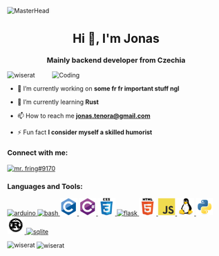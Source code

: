 ![MasterHead](https://images-wixmp-ed30a86b8c4ca887773594c2.wixmp.com/f/767f9171-87e0-4aef-ba22-0909a5f5d4d5/db1o36p-09268f86-a35d-4742-b8ae-5aef3fcb4eae.jpg/v1/fill/w_1470,h_544,q_70,strp/hackerdog___facebook_cover_by_iesujafe_db1o36p-pre.jpg?token=eyJ0eXAiOiJKV1QiLCJhbGciOiJIUzI1NiJ9.eyJzdWIiOiJ1cm46YXBwOjdlMGQxODg5ODIyNjQzNzNhNWYwZDQxNWVhMGQyNmUwIiwiaXNzIjoidXJuOmFwcDo3ZTBkMTg4OTgyMjY0MzczYTVmMGQ0MTVlYTBkMjZlMCIsIm9iaiI6W1t7ImhlaWdodCI6Ijw9NjMwIiwicGF0aCI6IlwvZlwvNzY3ZjkxNzEtODdlMC00YWVmLWJhMjItMDkwOWE1ZjVkNGQ1XC9kYjFvMzZwLTA5MjY4Zjg2LWEzNWQtNDc0Mi1iOGFlLTVhZWYzZmNiNGVhZS5qcGciLCJ3aWR0aCI6Ijw9MTcwMiJ9XV0sImF1ZCI6WyJ1cm46c2VydmljZTppbWFnZS5vcGVyYXRpb25zIl19.O437vvB0AnqD3N3MGZeQkD9Fl2aETZFg8F2C6D8p3Bo)
<h1 align="center">Hi 👋, I'm Jonas</h1>
<h3 align="center">Mainly backend developer from Czechia</h3>
<img align="right" alt="Coding" width="400" src="https://media2.giphy.com/media/kJ1iL1ZQIyibu/giphy.gif?cid=ecf05e47vjk5a6h12gro91e35pk2vpdo2t02u7pwi56njimq&rid=giphy.gif&ct=g">

<p align="left"> <img src="https://komarev.com/ghpvc/?username=wiserat&label=Profile%20views&color=0e75b6&style=flat" alt="wiserat" /> </p>

- 🔭 I’m currently working on **some fr fr important stuff ngl**

- 🌱 I’m currently learning **Rust**

- 📫 How to reach me **jonas.tenora@gmail.com**

- ⚡ Fun fact **I consider myself a skilled humorist**

<h3 align="left">Connect with me:</h3>
<p align="left">
<a href="https://discord.gg/mr. fring#9170" target="blank"><img align="center" src="https://raw.githubusercontent.com/rahuldkjain/github-profile-readme-generator/master/src/images/icons/Social/discord.svg" alt="mr. fring#9170" height="30" width="40" /></a>
</p>

<h3 align="left">Languages and Tools:</h3>
<p align="left"> <a href="https://www.arduino.cc/" target="_blank" rel="noreferrer"> <img src="https://cdn.worldvectorlogo.com/logos/arduino-1.svg" alt="arduino" width="40" height="40"/> </a> <a href="https://www.gnu.org/software/bash/" target="_blank" rel="noreferrer"> <img src="https://www.vectorlogo.zone/logos/gnu_bash/gnu_bash-icon.svg" alt="bash" width="40" height="40"/> </a> <a href="https://www.cprogramming.com/" target="_blank" rel="noreferrer"> <img src="https://raw.githubusercontent.com/devicons/devicon/master/icons/c/c-original.svg" alt="c" width="40" height="40"/> </a> <a href="https://www.w3schools.com/cs/" target="_blank" rel="noreferrer"> <img src="https://raw.githubusercontent.com/devicons/devicon/master/icons/csharp/csharp-original.svg" alt="csharp" width="40" height="40"/> </a> <a href="https://www.w3schools.com/css/" target="_blank" rel="noreferrer"> <img src="https://raw.githubusercontent.com/devicons/devicon/master/icons/css3/css3-original-wordmark.svg" alt="css3" width="40" height="40"/> </a> <a href="https://flask.palletsprojects.com/" target="_blank" rel="noreferrer"> <img src="https://www.vectorlogo.zone/logos/pocoo_flask/pocoo_flask-icon.svg" alt="flask" width="40" height="40"/> </a> <a href="https://www.w3.org/html/" target="_blank" rel="noreferrer"> <img src="https://raw.githubusercontent.com/devicons/devicon/master/icons/html5/html5-original-wordmark.svg" alt="html5" width="40" height="40"/> </a> <a href="https://developer.mozilla.org/en-US/docs/Web/JavaScript" target="_blank" rel="noreferrer"> <img src="https://raw.githubusercontent.com/devicons/devicon/master/icons/javascript/javascript-original.svg" alt="javascript" width="40" height="40"/> </a> <a href="https://www.linux.org/" target="_blank" rel="noreferrer"> <img src="https://raw.githubusercontent.com/devicons/devicon/master/icons/linux/linux-original.svg" alt="linux" width="40" height="40"/> </a> <a href="https://www.python.org" target="_blank" rel="noreferrer"> <img src="https://raw.githubusercontent.com/devicons/devicon/master/icons/python/python-original.svg" alt="python" width="40" height="40"/> </a> <a href="https://www.rust-lang.org" target="_blank" rel="noreferrer"> <img src="https://raw.githubusercontent.com/devicons/devicon/master/icons/rust/rust-plain.svg" alt="rust" width="40" height="40"/> </a> <a href="https://www.sqlite.org/" target="_blank" rel="noreferrer"> <img src="https://www.vectorlogo.zone/logos/sqlite/sqlite-icon.svg" alt="sqlite" width="40" height="40"/> </a> </p>

<p><img align="left" src="https://github-readme-stats.vercel.app/api/top-langs?username=wiserat&show_icons=true&locale=en&layout=compact" alt="wiserat" /></p>

<p>&nbsp;<img align="center" src="https://github-readme-stats.vercel.app/api?username=wiserat&show_icons=true&locale=en" alt="wiserat" /></p>
